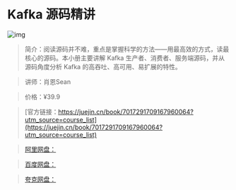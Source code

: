 # Kafka 源码精讲

![img](../../assets/9840f2ff5ff04d4fbb71ac8c29c5bdb2~tplv-k3u1fbpfcp-no-mark:280:280:200:280.png)

> 简介：阅读源码并不难，重点是掌握科学的方法——用最高效的方式，读最核心的源码。本小册主要讲解 Kafka 生产者、消费者、服务端源码，并从源码角度分析 Kafka 的高吞吐、高可用、易扩展的特性。

> 讲师：肖恩Sean

> 价格：¥39.9

> [官方链接：https://juejin.cn/book/7017291709167960064?utm_source=course_list](https://juejin.cn/book/7017291709167960064?utm_source=course_list)

> [阿里网盘：]()

> [百度网盘：]()

> [夸克网盘：]()
